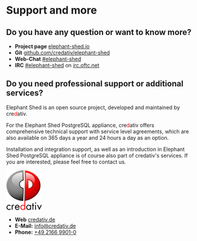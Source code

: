 # Support and more
## Do you have any question or want to know more?

* **Project page** [elephant-shed.io](https://elephant-shed.io)
* **Git** [github.com/credativ/elephant-shed](https://github.com/credativ/elephant-shed/)
* **Web-Chat** [#elephant-shed](https://webchat.oftc.net/?nick=web-user-.&channels=elephant-shed&uio=MT11bmRlZmluZWQmMj10cnVlJjk9dHJ1ZSYxMT0yMzY31)
* **IRC** [#elephant-shed](https://webchat.oftc.net/?channels=elephant-shed&uio=MT11bmRlZmluZWQmMj10cnVlJjk9dHJ1ZSYxMT0yMzY31
) on [irc.oftc.net](https://www.oftc.net/)

## Do you need professional support or additional services?

Elephant Shed is an open source project, developed and maintained by cre<span style="color: red;">d</span>ativ.

For the Elephant Shed PostgreSQL appliance, cre<span style="color: red;">d</span>ativ offers comprehensive
technical support with service level agreements, which are also available
on 365 days a year and 24 hours a day as an option.

Installation and integration support, as well as an introduction
in Elephant Shed PostgreSQL appliance is of course also part of
credativ's services. If you are interested, please feel free to contact us.

![](images/logo_credativ_96.png)

* **Web** [credativ.de](https://credativ.de)
* **E-Mail:** [info@credativ.de](mailto:info@credativ.de)
* **Phone:** [+49 2166 9901-0](tel:+49216699010)
